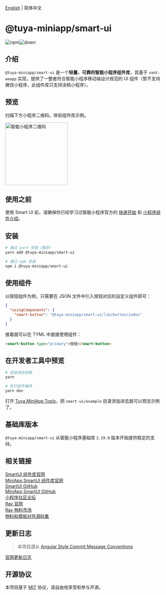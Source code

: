 [English](./README.md) | 简体中文

# @tuya-miniapp/smart-ui

![npm](https://img.shields.io/npm/v/@tuya-miniapp/smart-ui)![down](https://img.shields.io/npm/dt/@tuya-miniapp/smart-ui)

## 介绍

`@tuya-miniapp/smart-ui` 是一个**轻量、可靠的智能小程序组件库**，其基于 `vant-weapp` 实现，提供了一整套符合智能小程序移动端设计规范的 UI 组件（暂不支持微信小程序，此组件库只支持涂鸦小程序）。

## 预览

扫描下方小程序二维码，体验组件库示例。

<img src="https://images.tuyacn.com/rms-static/8bcfe810-a187-11ef-9773-6b86083026a3-1731478901009.png?tyName=v2.0.0miniapp-SmartUI.png" width="200" height="200" alt="智能小程序二维码">

## 使用之前

使用 Smart UI 前，请确保你已经学习过智能小程序官方的 [快速开始](https://developer.tuya.com/cn/miniapp/develop/miniapp/guide/start/smart) 和 [小程序组件介绍](https://developer.tuya.com/cn/miniapp/develop/miniapp/framework/component/intro)。

## 安装

```bash
# 通过 yarn 安装（推荐）
yarn add @tuya-miniapp/smart-ui

# 通过 npm 安装
npm i @tuya-miniapp/smart-ui
```

## 使用组件

以按钮组件为例，只需要在 JSON 文件中引入按钮对应的自定义组件即可：

```json
{
  "usingComponents": {
    "smart-button": "@tuya-miniapp/smart-ui/lib/button/index"
  }
}
```

接着就可以在 TYML 中直接使用组件：

```html
<smart-button type="primary">按钮</smart-button>
```

## 在开发者工具中预览

```bash
# 安装项目依赖
yarn

# 执行组件编译
yarn dev
```

打开 [Tuya MiniApp Tools](https://developer.tuya.com/cn/miniapp/devtools/tools)，把 `smart-ui/example` 目录添加进去就可以预览示例了。

## 基础库版本

`@tuya-miniapp/smart-ui` 从智能小程序基础库 `2.19.0` 版本开始提供稳定的支持。


## 相关链接

[SmartUI 组件库官网](https://developer.tuya.com/material/smartui?comId=help-getting-started&lang=zh)  
[MiniApp SmartUI 组件库官网](https://developer.tuya.com/material/smartui?comId=help-getting-started&appType=miniapp&lang=zh)  
[SmartUI GitHub](https://github.com/Tuya-Community/ray-smart-ui)  
[MiniApp SmartUI GitHub](https://github.com/Tuya-Community/miniapp-smart-ui)  
[小程序社区论坛](https://www.tuyaos.com/viewforum.php?f=10)   
[Ray 官网](https://developer.tuya.com/cn/miniapp)  
[Ray 物料市场](https://developer.tuya.com/material/library_oHEKLjj0/?lang=zh)   
[物料和模板对外源码集](https://github.com/Tuya-Community/tuya-ray-materials) 

## 更新日志

> 本项目遵从 [Angular Style Commit Message Conventions](https://gist.github.com/stephenparish/9941e89d80e2bc58a153)

[官网更新日志](https://developer.tuya.com/material/smartui?comId=help-changelog&appType=miniapp)  

## 开源协议

本项目基于 [MIT](https://zh.wikipedia.org/wiki/MIT%E8%A8%B1%E5%8F%AF%E8%AD%89) 协议，请自由地享受和参与开源。

